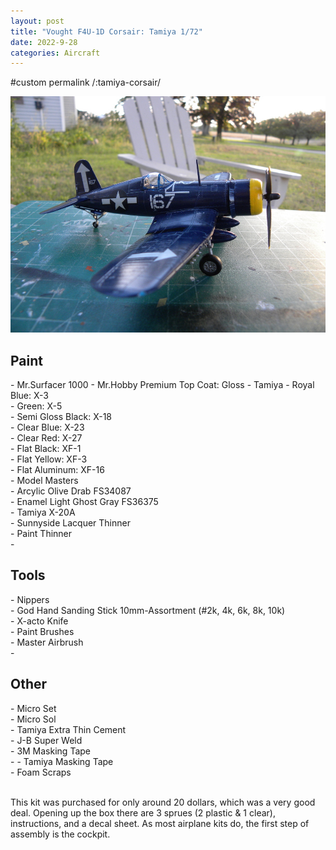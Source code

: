 ```yaml
---
layout: post
title: "Vought F4U-1D Corsair: Tamiya 1/72"
date: 2022-9-28
categories: Aircraft
---
```

#custom permalink
/:tamiya-corsair/

<img src="/assets/DSCN3010scale.JPG">
<h2>Paint</h2>
- Mr.Surfacer 1000
- Mr.Hobby Premium Top Coat: Gloss
- Tamiya
    - Royal Blue: X-3 <br>
    - Green: X-5 <br>
    - Semi Gloss Black: X-18 <br>
    - Clear Blue: X-23 <br>
    - Clear Red: X-27 <br>
    - Flat Black: XF-1 <br>
    - Flat Yellow: XF-3 <br>
    - Flat Aluminum: XF-16 <br>
- Model Masters <br>
    - Arcylic Olive Drab FS34087 <br>
    - Enamel Light Ghost Gray FS36375 <br>
- Tamiya X-20A <br>
- Sunnyside Lacquer Thinner <br>
- Paint Thinner <br>
- 
<h2>Tools</h2>
- Nippers <br>
- God Hand Sanding Stick 10mm-Assortment (#2k, 4k, 6k, 8k, 10k) <br>
- X-acto Knife <br>
- Paint Brushes <br>
- Master Airbrush <br>
- 
<h2>Other</h2>
- Micro Set <br>
- Micro Sol <br>
- Tamiya Extra Thin Cement <br>
- J-B Super Weld <br>
- 3M Masking Tape <br>
- - Tamiya Masking Tape <br>
- Foam Scraps <br>

<br>

<p>This kit was purchased for only around 20 dollars, which was a very good deal. Opening up the box there are 3 sprues (2 plastic & 1 clear), instructions, and a decal sheet. As most airplane kits do, the first step of assembly is the cockpit.<p>
